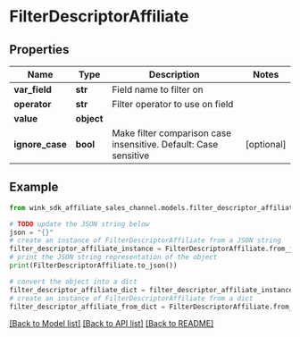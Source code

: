 # FilterDescriptorAffiliate


## Properties

Name | Type | Description | Notes
------------ | ------------- | ------------- | -------------
**var_field** | **str** | Field name to filter on | 
**operator** | **str** | Filter operator to use on field | 
**value** | **object** |  | 
**ignore_case** | **bool** | Make filter comparison case insensitive. Default: Case sensitive  | [optional] 

## Example

```python
from wink_sdk_affiliate_sales_channel.models.filter_descriptor_affiliate import FilterDescriptorAffiliate

# TODO update the JSON string below
json = "{}"
# create an instance of FilterDescriptorAffiliate from a JSON string
filter_descriptor_affiliate_instance = FilterDescriptorAffiliate.from_json(json)
# print the JSON string representation of the object
print(FilterDescriptorAffiliate.to_json())

# convert the object into a dict
filter_descriptor_affiliate_dict = filter_descriptor_affiliate_instance.to_dict()
# create an instance of FilterDescriptorAffiliate from a dict
filter_descriptor_affiliate_from_dict = FilterDescriptorAffiliate.from_dict(filter_descriptor_affiliate_dict)
```
[[Back to Model list]](../README.md#documentation-for-models) [[Back to API list]](../README.md#documentation-for-api-endpoints) [[Back to README]](../README.md)


